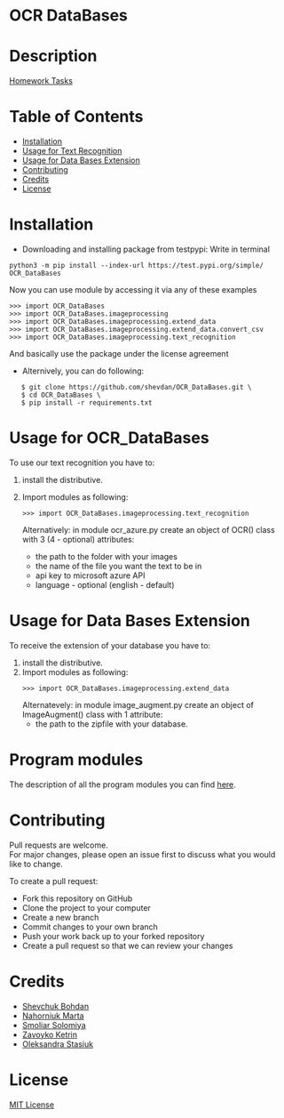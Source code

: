 # OCR DataBases
# Description
[Homework Tasks](https://github.com/shevdan/OCR_DataBases/wiki)

# Table of Contents
* [Installation](https://github.com/shevdan/OCR_DataBases#installation)
* [Usage for Text Recognition](https://github.com/shevdan/OCR_DataBases#usage-for-text-recognition)
* [Usage for Data Bases Extension](https://github.com/shevdan/OCR_DataBases#usage-for-data-bases-extension)
* [Contributing](https://github.com/shevdan/OCR_DataBases#contributing)
* [Credits](https://github.com/shevdan/OCR_DataBases#credits)
* [License](https://github.com/shevdan/OCR_DataBases#license)
# Installation
* Downloading and installing package from testpypi:
Write in terminal
```
python3 -m pip install --index-url https://test.pypi.org/simple/ OCR_DataBases
```
Now you can use module  by accessing it via any of these examples
```
>>> import OCR_DataBases
>>> import OCR_DataBases.imageprocessing
>>> import OCR_DataBases.imageprocessing.extend_data
>>> import OCR_DataBases.imageprocessing.extend_data.convert_csv
>>> import OCR_DataBases.imageprocessing.text_recognition
```
And basically use the package under the license agreement

* Alternively, you can do following:
```
   $ git clone https://github.com/shevdan/OCR_DataBases.git \
   $ cd OCR_DataBases \
   $ pip install -r requirements.txt
```
# Usage for OCR_DataBases
To use our text recognition you have to:
1. install the distributive.

2. Import modules as following:
   ```
   >>> import OCR_DataBases.imageprocessing.text_recognition
   ```
   Alternatively:
   in module ocr_azure.py create an object of OCR() class with 3 (4 - optional) attributes: 
   * the path to the folder with your images
   * the name of the file you want the text to be in
   * api key to microsoft azure API
   * language - optional (english - default)
# Usage for Data Bases Extension
To receive the extension of your database you have to:
1. install the distributive.
2. Import modules as following:
   ```
   >>> import OCR_DataBases.imageprocessing.extend_data
   ```
   Alternatevely:
   in module image_augment.py create an object of ImageAugment() class with 1 attribute:
   * the path to the zipfile with your database.
# Program modules 
The description of all the program modules you can find [here](https://github.com/shevdan/OCR_DataBases/wiki/Program-modules).
# Contributing

Pull requests are welcome. \
For major changes, please open an issue first to discuss what you would like to change.

To create a pull request:

* Fork this repository on GitHub 
* Clone the project to your computer 
* Create a new branch 
* Commit changes to your own branch
* Push your work back up to your forked repository
* Create a pull request so that we can review your changes
# Credits
* [Shevchuk Bohdan](https://github.com/shevdan)
* [Nahorniuk Marta](https://github.com/martazavro)
* [Smoliar Solomiya](https://github.com/SolomiyaSmoliar)
* [Zavoyko Ketrin](https://github.com/kthrnzvk)
* [Oleksandra Stasiuk](https://github.com/oleksadobush)
# License
[MIT License](https://choosealicense.com/licenses/mit/)
